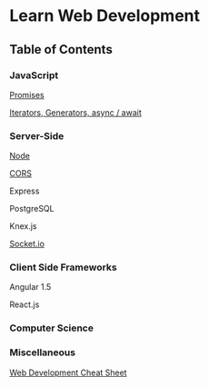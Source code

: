 # Learn Web Development

## Table of Contents

### JavaScript
[Promises](./promise.md)

[Iterators, Generators, async / await](./iterators_generators_asyncawait.md)

### Server-Side
[Node](./node.md)

[CORS](./node/cors.md)

Express

PostgreSQL

Knex.js

[Socket.io](./node/socketio.md)

### Client Side Frameworks
Angular 1.5

React.js

### Computer Science

### Miscellaneous
[Web Development Cheat Sheet](./wdcs.md)

